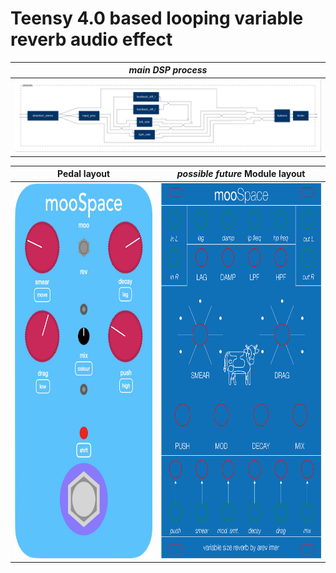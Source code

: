 # Teensy 4.0 based looping variable reverb audio effect


<center>
  
|      *main DSP process*     |
|:-----------------------------:|
| ![Process](media/process.svg) |

|                   Pedal layout                  |         *possible future* Module layout          |
|-------------------------------------------------|--------------------------------------------------|
| <img src="media/pedal_layout.png" height="600"> | <img src="media/module_layout.png" height="600"> |

</center>

